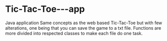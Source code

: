 # Tic-Tac-Toe---app
Java application
Same concepts as the web based Tic-Tac-Toe but with few alterations, one being that you can save the game to a txt file.
Functions are more divided into respected classes to make each file do one task. 
